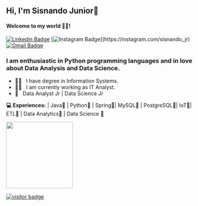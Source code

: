 ## Hi, I'm Sisnando Junior👋
#### Welcome to my world 🧑‍💻!

 [![Linkedin Badge](https://img.shields.io/badge/-SisnandoJunior-6633cc?-LinkedIn-blue?style=flat-square&logo=Linkedin&logoColor=white&link=https://www.linkedin.com/in/sisnando-junior/)](https://www.linkedin.com/in/sisnando-junior/) 
 [![Instagram Badge](https://img.shields.io/badge/-Instagram-blue?style=flat-square&logo=Instagram&logoColor=white&link=[https://instagram.com/sisnando_dev?igshid=1o9uhlz6bqs4s](https://www.instagram.com/sisnando_jr/))](https://instagram.com/sisnando_jr) 
[![Gmail Badge](https://img.shields.io/badge/-nandodevs@gmail.com-6633cc?style=flat-square&logo=Gmail&logoColor=white&link=mailto:nandodevs@gmail.com)](mailto:nandodevs@gmail.com)

### I am enthusiastic in Python programming languages and in love about Data Analysis and Data Science.

- 👨‍🎓  &nbsp; I have degree in Information Systems. 
- 👨‍💻 &nbsp; I am currently working as IT Analyst.
- 📖 &nbsp; Data Analyst Jr | Data Science Jr

**💻 Experiences:**
| Java🧡 | Python💜 | Spring💚| MySQL💛 | PostgreSQL🖤| IoT💜| ETL💙 | Data Analytics🤎 | Data Science 🤎


<div>
  <a href="https://github.com/nandodevs">
  <img height="180em" src="https://github-readme-stats.vercel.app/api/top-langs/?username=nandodevs&layout=compact&langs_count=7&theme=dracula"/>
  
  ![visitor badge](https://visitor-badge.glitch.me/badge?page_id=jwenjian.visitor-badge&left_text=MyPageVisitors)
</div>

 </a>
